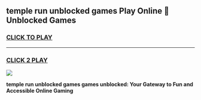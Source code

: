 
## temple run unblocked games Play Online 👋 Unblocked Games
<h3>
<a href="https://premium.freeplayer.one?title=temple_run_unblocked_games&ref=19F">CLICK TO PLAY</a></h3>
<hr>

<h3>
<a href="https://premium.freeplayer.one?title=temple_run_unblocked_games&ref=19F">CLICK 2 PLAY</a>
  
</h3>

<a href="https://premium.freeplayer.one?title=temple_run_unblocked_games&ref=19F"><img src="https://clearcache.store/games.png"></a>


**temple run unblocked games games unblocked: Your Gateway to Fun and Accessible Online Gaming**
